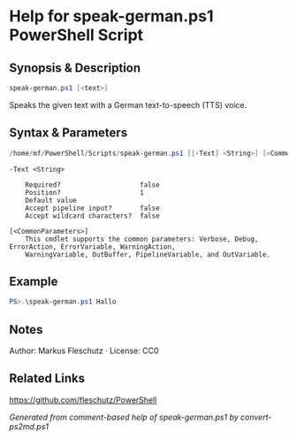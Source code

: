 # Help for speak-german.ps1 PowerShell Script

## Synopsis & Description
```powershell
speak-german.ps1 [<text>]
```

Speaks the given text with a German text-to-speech (TTS) voice.

## Syntax & Parameters
```powershell
/home/mf/PowerShell/Scripts/speak-german.ps1 [[-Text] <String>] [<CommonParameters>]
```

```
-Text <String>
    
    Required?                    false
    Position?                    1
    Default value                
    Accept pipeline input?       false
    Accept wildcard characters?  false
```

```
[<CommonParameters>]
    This cmdlet supports the common parameters: Verbose, Debug, ErrorAction, ErrorVariable, WarningAction, 
    WarningVariable, OutBuffer, PipelineVariable, and OutVariable.
```

## Example
```powershell
PS>.\speak-german.ps1 Hallo
```


## Notes
Author: Markus Fleschutz · License: CC0

## Related Links
https://github.com/fleschutz/PowerShell

*Generated from comment-based help of speak-german.ps1 by convert-ps2md.ps1*
